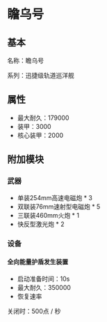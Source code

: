 # 瞻乌号

## 基本

名称：瞻乌号

系列：迅捷级轨道巡洋舰

## 属性

- 最大耐久：179000
- 装甲：3000
- 核心装甲：2000

## 附加模块

### 武器

- 单装254mm高速电磁炮 * 3
- 双联装76mm速射型电磁炮 * 5
- 三联装460mm火炮 * 1
- 快反型激光炮 * 2

### 设备

#### 全向能量护盾发生装置

- 启动准备时间：10s
- 最大耐久：350000
- 恢复速率

关闭时：500点 / 秒
